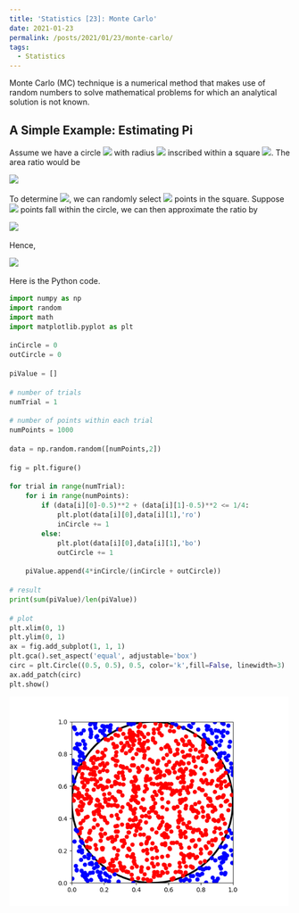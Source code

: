 ```yaml
---
title: 'Statistics [23]: Monte Carlo'
date: 2021-01-23
permalink: /posts/2021/01/23/monte-carlo/
tags:
  - Statistics
---
```


Monte Carlo (MC) technique is a numerical method that makes use of random numbers to solve mathematical problems for which an analytical solution is not known.

## A Simple Example: Estimating Pi
Assume we have a circle <img src="https://render.githubusercontent.com/render/math?math=C"> with radius <img src="https://render.githubusercontent.com/render/math?math=r = p_1"> inscribed within a square <img src="https://render.githubusercontent.com/render/math?math=S">. The area ratio would be 

<img src="https://render.githubusercontent.com/render/math?math=\dfrac{A_{C}}{A_{S}} = \dfrac{\pi r^2}{4r^2} = \dfrac{\pi}{4 }">

To determine <img src="https://render.githubusercontent.com/render/math?math=\pi">, we can randomly select <img src="https://render.githubusercontent.com/render/math?math=n"> points in the square. Suppose <img src="https://render.githubusercontent.com/render/math?math=m"> points fall within the circle, we can then approximate the ratio by

<img src="https://render.githubusercontent.com/render/math?math=\dfrac{A_{C}}{A_{S}}=\dfrac{\pi}{4 }\approx \dfrac{m}{n}">

Hence,

<img src="https://render.githubusercontent.com/render/math?math=\pi = \dfrac{4m}{n}">

Here is the Python code.
```python
import numpy as np
import random
import math
import matplotlib.pyplot as plt

inCircle = 0
outCircle = 0

piValue = []

# number of trials
numTrial = 1

# number of points within each trial
numPoints = 1000

data = np.random.random([numPoints,2])

fig = plt.figure()

for trial in range(numTrial):
    for i in range(numPoints):
        if (data[i][0]-0.5)**2 + (data[i][1]-0.5)**2 <= 1/4:
            plt.plot(data[i][0],data[i][1],'ro')
            inCircle += 1
        else:
            plt.plot(data[i][0],data[i][1],'bo')
            outCircle += 1
        
    piValue.append(4*inCircle/(inCircle + outCircle))

# result
print(sum(piValue)/len(piValue))

# plot
plt.xlim(0, 1)
plt.ylim(0, 1)
ax = fig.add_subplot(1, 1, 1)
plt.gca().set_aspect('equal', adjustable='box')
circ = plt.Circle((0.5, 0.5), 0.5, color='k',fill=False, linewidth=3)
ax.add_patch(circ)
plt.show()
```
<img src="/images/statistics/MC1.png" alt="drawing" width="500"/>


